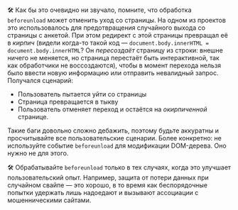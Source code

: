 🛠 Как бы это очевидно ни звучало, помните, что обработка `beforeunload` может отменить уход со страницы. На одном из проектов это использовалось для предотвращения случайного выхода со страницы с анкетой. При этом редирект с этой страницы превращал её в _кирпич_ (видели когда-то такой код — `document.body.innerHTML = document.body.innerHTML`? Он _пересоздаёт_ страницу из строки: внешне ничего не меняется, но страница перестаёт быть интерактивной, так как обработчики не воссоздаются), чтобы в момент перехода нельзя было ввести новую информацию или отправить невалидный запрос. Получался сценарий:
  - Пользователь пытается уйти со страницы
  - Страница превращается в тыкву
  - Пользователь отменяет переход и остаётся на _окирпиченной_ странице.

Такие баги довольно сложно дебажить, поэтому будьте аккуратны и просчитывайте все пользовательские сценарии. Более конкретно: не используйте событие `beforeunload` для модификации DOM-дерева. Оно нужно не для этого.

🛠 Обрабатывайте `beforeunload` только в тех случаях, когда это улучшает пользовательский опыт. Например, защита от потери данных при случайном свайпе — это хорошо, в то время как беспорядочные попытки удержать лишь надоедают и вызывают ассоциации с мошенническими сайтами.
